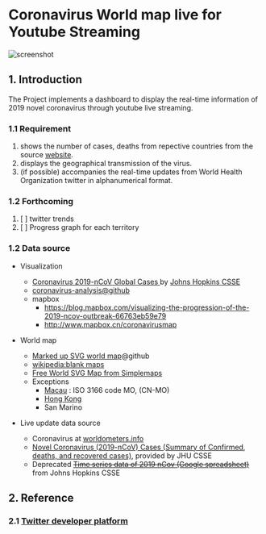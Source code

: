 # Coronavirus World map live for Youtube Streaming

![screenshot](https://github.com/yonggeun/coronavirus-live-update/blob/master/screenshot/TEST-2020-3-16%2017-36%2000015934.PNG)

## 1. Introduction

The Project implements a dashboard to display the real-time information of 2019 novel coronavirus through youtube live streaming.

### 1.1 Requirement
1. shows the number of cases, deaths from repective countries from the source [website](https://www.worldometers.info/coronavirus/countries-where-coronavirus-has-spread/).
2. displays the geographical transmission of the virus.
3. (if possible) accompanies the real-time updates from World Health Organization twitter in alphanumerical format.

### 1.2 Forthcoming

1. [ ] twitter trends
2. [ ] Progress graph for each territory

### 1.2 Data source

 - Visualization
   - [Coronavirus 2019-nCoV Global Cases ](https://gisanddata.maps.arcgis.com/apps/opsdashboard/index.html#/bda7594740fd40299423467b48e9ecf6) by [Johns Hopkins CSSE](https://systems.jhu.edu/research/public-health/ncov/)
   - [coronavirus-analysis@github](https://github.com/AaronWard/coronavirus-analysis)
   - mapbox
     - https://blog.mapbox.com/visualizing-the-progression-of-the-2019-ncov-outbreak-66763eb59e79
     - http://www.mapbox.cn/coronavirusmap

- World map
     - [Marked up SVG world map](https://github.com/benhodgson/markedup-svg-worldmap)@github
     - [wikipedia:blank maps](https://en.wikipedia.org/wiki/Wikipedia:Blank_maps#World)
     - [Free World SVG Map from Simplemaps](https://simplemaps.com/resources/svg-world)
     - Exceptions
       - [Macau](https://en.wikipedia.org/wiki/Macau) : ISO 3166 code MO, (CN-MO)
       - [Hong Kong](https://lh3.googleusercontent.com/proxy/RWPRTF706iC6IwaIQDKudz1XD1AGF1hpR-p8rauRjqqIhNt18gcPCF7G5i0BhSRD8DvLvovJABfCSoYncq-TFBkBNqk36d1IAJNJ7qpKnL4YBL7I1R3UPM8_550OsHRSCuQ)
       - San Marino

 - Live update data source
   - Coronavirus at [worldometers.info](https://www.worldometers.info/coronavirus/#countries)
   - [Novel Coronavirus (2019-nCoV) Cases (Summary of Confirmed, deaths, and recovered cases)](https://docs.google.com/spreadsheets/u/1/d/1wQVypefm946ch4XDp37uZ-wartW4V7ILdg-qYiDXUHM/htmlview?usp=sharing&sle=true#), provided by JHU CSSE
   - Deprecated ~~[Time series data of 2019 nCov (Google spreadsheet)](https://docs.google.com/spreadsheets/u/1/d/1UF2pSkFTURko2OvfHWWlFpDFAr1UxCBA4JLwlSP6KFo/htmlview?usp=sharing&sle=true#)~~ from Johns Hopkins CSSE

## 2. Reference

### 2.1 [Twitter developer platform](https://developer.twitter.com/en/docs/basics/getting-started)
